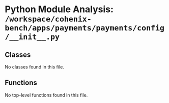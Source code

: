 # Python Module Analysis: `/workspace/cohenix-bench/apps/payments/payments/config/__init__.py`

## Classes

No classes found in this file.


## Functions

No top-level functions found in this file.
